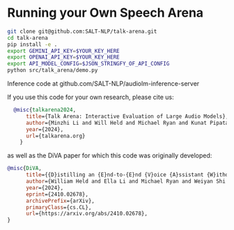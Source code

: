 # Running your Own Speech Arena

```sh
git clone git@github.com:SALT-NLP/talk-arena.git
cd talk-arena
pip install -e .
export GEMINI_API_KEY=$YOUR_KEY_HERE
export OPENAI_API_KEY=$YOUR_KEY_HERE
export API_MODEL_CONFIG=$JSON_STRINGFY_OF_API_CONFIG
python src/talk_arena/demo.py
```

Inference code at github.com/SALT-NLP/audiolm-inference-server


If you use this code for your own research, please cite us:
```bibtex
  @misc{talkarena2024,
      title={Talk Arena: Interactive Evaluation of Large Audio Models},
      author={Minzhi Li and Will Held and Michael Ryan and Kunat Pipatanakul and Potsawee Manakul and Hao Zhu and Diyi Yang},
      year={2024},
      url={talkarena.org}
    }
```

as well as the DiVA paper for which this code was originally developed:
```bibtex
@misc{DiVA,
      title={{D}istilling an {E}nd-to-{E}nd {V}oice {A}ssistant {W}ithout {I}nstruction {T}raining {D}ata}, 
      author={William Held and Ella Li and Michael Ryan and Weiyan Shi and Yanzhe Zhang and Diyi Yang},
      year={2024},
      eprint={2410.02678},
      archivePrefix={arXiv},
      primaryClass={cs.CL},
      url={https://arxiv.org/abs/2410.02678}, 
}
```
